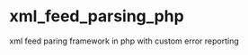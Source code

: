 xml_feed_parsing_php
====================

xml feed paring framework in php with custom error reporting
